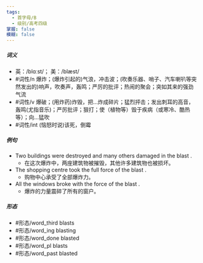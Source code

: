 ```yaml
---
tags:
  - 首字母/B
  - 级别/高考四级
掌握: false
模糊: false
---
```

##### 词义
- 英：/blɑːst/； 美：/blæst/
- #词性/n  爆炸；(爆炸引起的)气浪，冲击波；(吹奏乐器、哨子、汽车喇叭等突然发出的)响声，吹奏声，轰鸣；严厉的批评；热闹的聚会；突如其来的强劲气流
- #词性/v  爆破；(用炸药)炸毁，把…炸成碎片；猛烈抨击；发出刺耳的高音，轰鸣(尤指音乐)；严厉批评；狠打；使（植物等）毁于疾病（或寒冷、酷热等）；向…猛吹
- #词性/int  (恼怒时说)该死，倒霉
##### 例句
- Two buildings were destroyed and many others damaged in the blast .
	- 在这次爆炸中，两座建筑物被摧毁，其他许多建筑物也被损坏。
- The shopping centre took the full force of the blast .
	- 购物中心承受了全部爆炸力。
- All the windows broke with the force of the blast .
	- 爆炸的力量震碎了所有的窗户。
##### 形态
- #形态/word_third blasts
- #形态/word_ing blasting
- #形态/word_done blasted
- #形态/word_pl blasts
- #形态/word_past blasted
